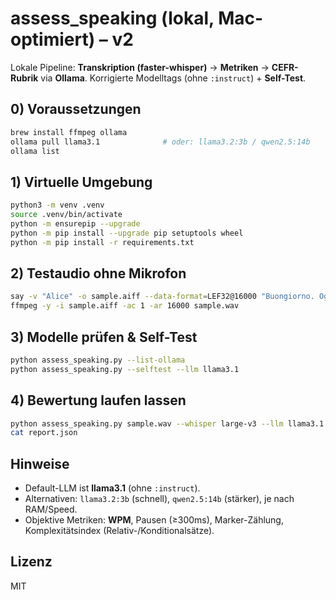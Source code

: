 # assess_speaking (lokal, Mac-optimiert) – v2

Lokale Pipeline: **Transkription (faster-whisper)** → **Metriken** → **CEFR-Rubrik** via **Ollama**.
Korrigierte Modelltags (ohne `:instruct`) + **Self-Test**.

## 0) Voraussetzungen
```bash
brew install ffmpeg ollama
ollama pull llama3.1              # oder: llama3.2:3b / qwen2.5:14b
ollama list
```

## 1) Virtuelle Umgebung
```bash
python3 -m venv .venv
source .venv/bin/activate
python -m ensurepip --upgrade
python -m pip install --upgrade pip setuptools wheel
python -m pip install -r requirements.txt
```

## 2) Testaudio ohne Mikrofon
```bash
say -v "Alice" -o sample.aiff --data-format=LEF32@16000 "Buongiorno. Oggi parlo della riqualificazione energetica degli edifici."
ffmpeg -y -i sample.aiff -ac 1 -ar 16000 sample.wav
```

## 3) Modelle prüfen & Self-Test
```bash
python assess_speaking.py --list-ollama
python assess_speaking.py --selftest --llm llama3.1
```

## 4) Bewertung laufen lassen
```bash
python assess_speaking.py sample.wav --whisper large-v3 --llm llama3.1 > report.json
cat report.json
```

## Hinweise
- Default-LLM ist **llama3.1** (ohne `:instruct`).
- Alternativen: `llama3.2:3b` (schnell), `qwen2.5:14b` (stärker), je nach RAM/Speed.
- Objektive Metriken: **WPM**, Pausen (≥300ms), Marker-Zählung, Komplexitätsindex (Relativ-/Konditionalsätze).

## Lizenz
MIT
